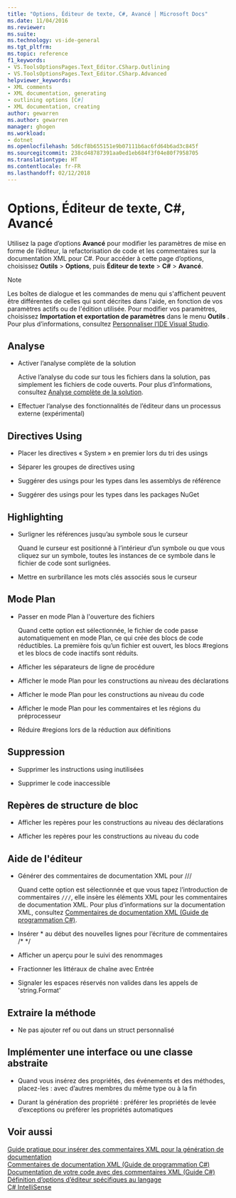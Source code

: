```yaml
---
title: "Options, Éditeur de texte, C#, Avancé │ Microsoft Docs"
ms.date: 11/04/2016
ms.reviewer: 
ms.suite: 
ms.technology: vs-ide-general
ms.tgt_pltfrm: 
ms.topic: reference
f1_keywords:
- VS.ToolsOptionsPages.Text_Editor.CSharp.Outlining
- VS.ToolsOptionsPages.Text_Editor.CSharp.Advanced
helpviewer_keywords:
- XML comments
- XML documentation, generating
- outlining options [C#]
- XML documentation, creating
author: gewarren
ms.author: gewarren
manager: ghogen
ms.workload:
- dotnet
ms.openlocfilehash: 5d6cf8b655151e9b07111b6ac6fd64b6ad3c845f
ms.sourcegitcommit: 238cd48787391aa0ed1eb684f3f04e80f7958705
ms.translationtype: HT
ms.contentlocale: fr-FR
ms.lasthandoff: 02/12/2018
---
```

# <a name="options-text-editor-c-advanced"></a>Options, Éditeur de texte, C#, Avancé

Utilisez la page d’options **Avancé** pour modifier les paramètres de mise en forme de l’éditeur, la refactorisation de code et les commentaires sur la documentation XML pour C#. Pour accéder à cette page d’options, choisissez **Outils** > **Options**, puis **Éditeur de texte** > **C#** > **Avancé**.

> [!NOTE]
> Les boîtes de dialogue et les commandes de menu qui s'affichent peuvent être différentes de celles qui sont décrites dans l'aide, en fonction de vos paramètres actifs ou de l'édition utilisée. Pour modifier vos paramètres, choisissez **Importation et exportation de paramètres** dans le menu **Outils** . Pour plus d’informations, consultez [Personnaliser l’IDE Visual Studio](../../ide/personalizing-the-visual-studio-ide.md).

## <a name="analysis"></a>Analyse

- Activer l’analyse complète de la solution

   Active l’analyse du code sur tous les fichiers dans la solution, pas simplement les fichiers de code ouverts. Pour plus d’informations, consultez [Analyse complète de la solution](../../code-quality/how-to-enable-and-disable-full-solution-analysis-for-managed-code.md).

- Effectuer l’analyse des fonctionnalités de l’éditeur dans un processus externe (expérimental)

## <a name="using-directives"></a>Directives Using

- Placer les directives « System » en premier lors du tri des usings

- Séparer les groupes de directives using

- Suggérer des usings pour les types dans les assemblys de référence

- Suggérer des usings pour les types dans les packages NuGet

## <a name="highlighting"></a>Highlighting

- Surligner les références jusqu’au symbole sous le curseur

   Quand le curseur est positionné à l’intérieur d’un symbole ou que vous cliquez sur un symbole, toutes les instances de ce symbole dans le fichier de code sont surlignées.

- Mettre en surbrillance les mots clés associés sous le curseur

## <a name="outlining"></a>Mode Plan

- Passer en mode Plan à l'ouverture des fichiers

   Quand cette option est sélectionnée, le fichier de code passe automatiquement en mode Plan, ce qui crée des blocs de code réductibles. La première fois qu’un fichier est ouvert, les blocs #regions et les blocs de code inactifs sont réduits.

- Afficher les séparateurs de ligne de procédure

- Afficher le mode Plan pour les constructions au niveau des déclarations

- Afficher le mode Plan pour les constructions au niveau du code

- Afficher le mode Plan pour les commentaires et les régions du préprocesseur

- Réduire #regions lors de la réduction aux définitions

## <a name="fading"></a>Suppression

- Supprimer les instructions using inutilisées

- Supprimer le code inaccessible

## <a name="block-structure-guides"></a>Repères de structure de bloc

- Afficher les repères pour les constructions au niveau des déclarations

- Afficher les repères pour les constructions au niveau du code

## <a name="editor-help"></a>Aide de l'éditeur

- Générer des commentaires de documentation XML pour ///

   Quand cette option est sélectionnée et que vous tapez l’introduction de commentaires `///`, elle insère les éléments XML pour les commentaires de documentation XML. Pour plus d’informations sur la documentation XML, consultez [Commentaires de documentation XML (Guide de programmation C#)](/dotnet/csharp/programming-guide/xmldoc/xml-documentation-comments).

- Insérer \* au début des nouvelles lignes pour l’écriture de commentaires /\* \*/

- Afficher un aperçu pour le suivi des renommages

- Fractionner les littéraux de chaîne avec Entrée

- Signaler les espaces réservés non valides dans les appels de 'string.Format'

## <a name="extract-method"></a>Extraire la méthode

- Ne pas ajouter ref ou out dans un struct personnalisé

## <a name="implement-interface-or-abstract-class"></a>Implémenter une interface ou une classe abstraite

- Quand vous insérez des propriétés, des événements et des méthodes, placez-les : avec d’autres membres du même type ou à la fin

- Durant la génération des propriété : préférer les propriétés de levée d’exceptions ou préférer les propriétés automatiques

## <a name="see-also"></a>Voir aussi

[Guide pratique pour insérer des commentaires XML pour la génération de documentation](../../ide/reference/generate-xml-documentation-comments.md)  
[Commentaires de documentation XML (Guide de programmation C#)](/dotnet/csharp/programming-guide/xmldoc/xml-documentation-comments)  
[Documentation de votre code avec des commentaires XML (Guide C#)](/dotnet/csharp/codedoc)  
[Définition d’options d’éditeur spécifiques au langage](../../ide/reference/setting-language-specific-editor-options.md)  
[C# IntelliSense](../../ide/visual-csharp-intellisense.md)